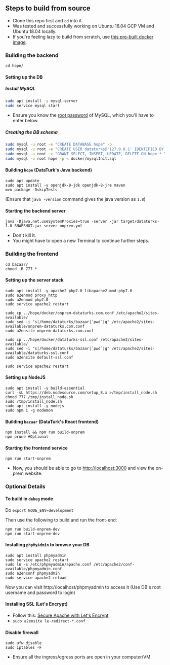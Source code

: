 ## Steps to build from source

- Clone this repo first and `cd` into it.
- Was tested and successfully working on Ubuntu 16.04 GCP VM and Ubuntu 18.04 locally.
- If you're feeling lazy to build from scratch, use [this pre-built docker image](https://medium.com/@dataturks/dataturks-on-prem-a-fully-self-hosted-data-annotation-solution-86b455bf0634).

### Building the backend

```
cd hope/
```

#### Setting up the DB
##### Install MySQL
```bash
sudo apt install -y mysql-server
sudo service mysql start
```
- Ensure you know the [root password](https://stackoverflow.com/a/54165621/5002496) of MySQL, which you'll have to enter below.

##### Creating the DB schema
```bash
sudo mysql -u root -e "CREATE DATABASE hope" -p
sudo mysql -u root -e "CREATE USER dataturks@'127.0.0.1' IDENTIFIED BY '12345';" -p
sudo mysql -u root -e "GRANT SELECT, INSERT, UPDATE, DELETE ON hope.* TO dataturks@127.0.0.1;FLUSH PRIVILEGES;" -p
sudo mysql -u root hope -p < docker/mysqlInit.sql
```

#### Building `hope` (DataTurk's Java backend)
```
sudo apt update
sudo apt install -y openjdk-8-jdk openjdk-8-jre maven
mvn package -DskipTests
```
(Ensure that `java -version` command gives the java version as `1.8`)

#### Starting the backend server
```
java -Djava.net.useSystemProxies=true -server -jar target/dataturks-1.0-SNAPSHOT.jar server onprem.yml
```
- Don't kill it.
- You might have to open a new Terminal to continue further steps.

### Building the frontend

```
cd bazaar/
chmod -R 777 *
```

#### Setting up the server stack
```
sudo apt install -y apache2 php7.0 libapache2-mod-php7.0
sudo a2enmod proxy_http
sudo a2enmod php7.0
sudo service apache2 restart

sudo cp ../hope/docker/onprem-dataturks.com.conf /etc/apache2/sites-available/
sudo sed -i "s|/home/dataturks/bazaar|`pwd`|g" /etc/apache2/sites-available/onprem-dataturks.com.conf
sudo a2ensite onprem-dataturks.com.conf

sudo cp ../hope/docker/dataturks-ssl.conf /etc/apache2/sites-available/
sudo sed -i "s|/home/dataturks/bazaar|`pwd`|g" /etc/apache2/sites-available/dataturks-ssl.conf
sudo a2ensite default-ssl.conf

sudo service apache2 restart
```

#### Setting up NodeJS

```
sudo apt install -y build-essential
curl -sL https://deb.nodesource.com/setup_8.x >/tmp/install_node.sh
chmod 777 /tmp/install_node.sh
sudo /tmp/install_node.sh
sudo apt install -y nodejs
sudo npm i -g nodemon
```
    
#### Building `bazaar` (DataTurk's React frontend)
```
npm install && npm run build-onprem
npm prune #Optional
```

#### Starting the frontend service
```
npm run start-onprem
```

- Now, you should be able to go to [http://localhost:3000](http://localhost:3000) and view the on-prem website.


### Optional Details

#### To build in `debug` mode

Do `export NODE_ENV=development`

Then use the following to build and run the front-end:
```
npm run build-onprem-dev
npm run start-onprem-dev
```

#### Installing `phpMyAdmin` to browse your DB

```
sudo apt install phpmyadmin
sudo service apache2 restart
sudo ln -s /etc/phpmyadmin/apache.conf /etc/apache2/conf-available/phpmyadmin.conf
sudo a2enconf phpmyadmin
sudo service apache2 reload
```

Now you can visit http://localhost/phpmyadmin to access it (Use DB's root username and password to login)

#### Installing SSL (Let's Encrypt)
- Follow this: [Secure Apache with Let's Encrypt](https://www.digitalocean.com/community/tutorials/how-to-secure-apache-with-let-s-encrypt-on-ubuntu-16-04)
- `sudo a2ensite le-redirect-*.conf`

#### Disable firewall
```
sudo ufw disable
sudo iptables -F
```
- Ensure all the ingress/egress ports are open in your computer/VM.

